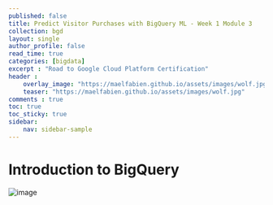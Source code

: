```yaml
---
published: false
title: Predict Visitor Purchases with BigQuery ML - Week 1 Module 3
collection: bgd
layout: single
author_profile: false
read_time: true
categories: [bigdata]
excerpt : "Road to Google Cloud Platform Certification"
header :
    overlay_image: "https://maelfabien.github.io/assets/images/wolf.jpg"
    teaser: "https://maelfabien.github.io/assets/images/wolf.jpg"
comments : true
toc: true
toc_sticky: true
sidebar:
    nav: sidebar-sample
---
```


# Introduction to BigQuery


![image](https://maelfabien.github.io/assets/images/gcp_67.png)
